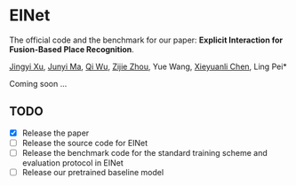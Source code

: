 # EINet
The official code and the benchmark for our paper: **Explicit Interaction for Fusion-Based Place Recognition**.

[Jingyi Xu](https://github.com/BIT-XJY), [Junyi Ma](https://github.com/BIT-MJY),  [Qi Wu](https://github.com/Gatsby23), [Zijie Zhou](https://github.com/ZhouZijie77), Yue Wang, [Xieyuanli Chen](https://github.com/Chen-Xieyuanli), Ling Pei*

Coming soon ...

## TODO
- [X] Release the paper
- [ ] Release the source code for EINet
- [ ] Release the benchmark code for the standard training scheme and evaluation protocol in EINet
- [ ] Release our pretrained baseline model
